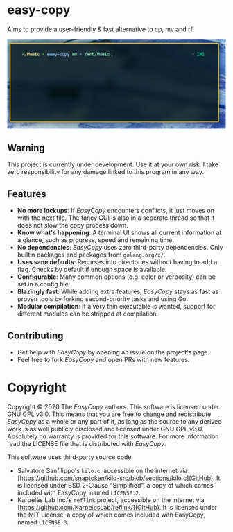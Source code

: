 # easy-copy
Aims to provide a user-friendly &amp; fast alternative to cp, mv and rf.

![gif of easy-copy moving a folder](./.github/docs/demo01.gif)

## Warning
This project is currently under development.
Use it at your own risk. I take zero responsibility for any damage linked to this program in any way.

## Features
 - **No more lockups**: If *EasyCopy* encounters conflicts, it just moves on with the next file. The fancy GUI is also in a seperate thread so that it does not slow the copy process down.
 - **Know what's happening**: A terminal UI shows all current information at a glance, such as progress, speed and remaining time.
 - **No dependencies**: *EasyCopy* uses zero third-party dependencies. Only builtin packages and packages from `golang.org/x/`.
 - **Uses sane defaults**: Recurses into directories without having to add a flag. Checks by default if enough space is available.
 - **Configurable**: Many common options (e.g. color or verbosity) can be set in a config file. 
 - **Blazingly fast**: While adding extra features, *EasyCopy* stays as fast as proven tools by forking second-priority tasks and using Go.
 - **Modular compilation**: If a very thin executable is wanted, support for different modules can be stripped at compilation.

## Contributing
 - Get help with *EasyCopy* by opening an issue on the project's page.
 - Feel free to fork *EasyCopy* and open PRs with new features.

# Copyright
Copyright &#169; 2020 The *EasyCopy* authors.
This software is licensed under GNU GPL v3.0.
This means that you are free to change and redistribute *EasyCopy* as a whole or any part of it, as long as the source to any derived work is as well publicly disclosed and licensed under GNU GPL v3.0.
Absolutely no warranty is provided for this software.
For more information read the LICENSE file that is distributed with *EasyCopy*.

This software uses third-party source code.
 - Salvatore Sanfilippo's `kilo.c`, accessible on the internet via [https://github.com/snaptoken/kilo-src/blob/sections/kilo.c](GitHub). It is licensed under BSD 2-Clause "Simplified", a copy of which comes included with EasyCopy, named `LICENSE.2`.
 - Karpelès Lab Inc.'s `reflink` project, accessible on the internet via [https://github.com/KarpelesLab/reflink/](GitHub). It is licensed under the MIT License, a copy of which comes included with EasyCopy, named `LICENSE.3`.

